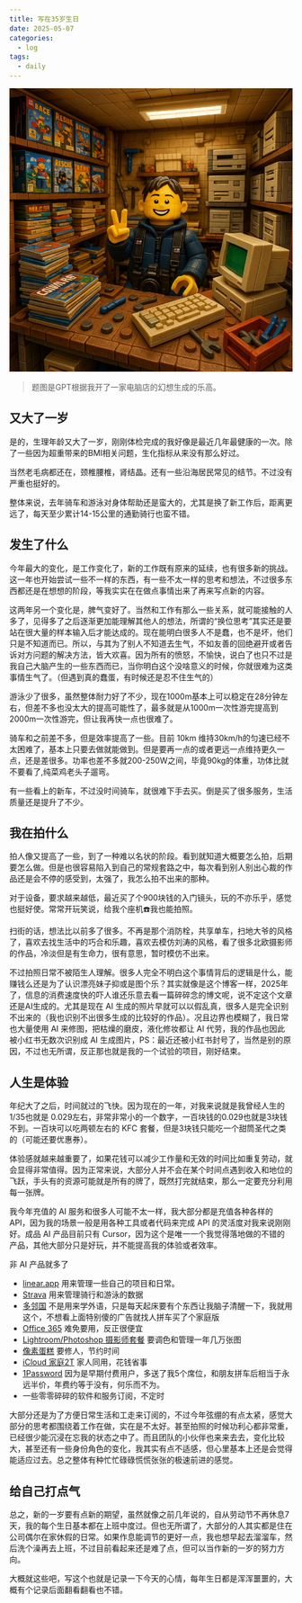 ```yaml
---
title: 写在35岁生日
date: 2025-05-07
categories:
  - log
tags: 
  - daily
---
```


![](/assets/images/20250507.jpeg)

>题图是GPT根据我开了一家电脑店的幻想生成的乐高。

## 又大了一岁

是的，生理年龄又大了一岁，刚刚体检完成的我好像是最近几年最健康的一次。除了一些因为超重带来的BMI相关问题，生化指标从来没有那么好过。

当然老毛病都还在，颈椎腰椎，肾结晶。还有一些沿海居民常见的结节。不过没有严重也挺好的。

整体来说，去年骑车和游泳对身体帮助还是蛮大的，尤其是换了新工作后，距离更远了，每天至少累计14-15公里的通勤骑行也蛮不错。

## 发生了什么

今年最大的变化，是工作变化了，新的工作既有原来的延续，也有很多新的挑战。这一年也开始尝试一些不一样的东西，有一些不太一样的思考和想法，不过很多东西都还是在想想的阶段，等我实实在在做点事情出来了再来写点新的内容。

这两年另一个变化是，脾气变好了。当然和工作有那么一些关系，就可能接触的人多了，见得多了之后逐渐更加能理解其他人的想法，所谓的“换位思考”其实还是要站在很大量的样本输入后才能达成的。现在能明白很多人不是蠢，也不是坏，他们只是不知道而已。所以，与其为了别人不知道去生气，不如友善的回绝避开或者告诉对方问题的解决方法，皆大欢喜。因为所有的愤怒，不愉快，说白了也只不过是我自己大脑产生的一些东西而已，当你明白这个没啥意义的时候，你就很难为这类事情生气了。（但遇到真的蠢蛋，有时候还是忍不住生气的）

游泳少了很多，虽然整体耐力好了不少，现在1000m基本上可以稳定在28分钟左右，但差不多也没太大的提高可能性了，最多就是从1000m一次性游完提高到2000m一次性游完，但让我再快一点也很难了。

骑车和之前差不多，但是效率提高了一些。目前 10km 维持30km/h的匀速已经不太困难了，基本上只要去做就能做到。但是要再一点的或者更远一点维持更久一点，还是差很多。功率也差不多就200-250W之间，毕竟90kg的体重，功体比就不要看了,纯菜鸡老头子遛弯。

有一些看上的新车，不过没时间骑车，就很难下手去买。倒是买了很多服务，生活质量还是提升了不少。

## 我在拍什么

拍人像又提高了一些，到了一种难以名状的阶段。看到就知道大概要怎么拍，后期要怎么做。但是也很容易陷入到自己的常规套路之中，每次看到别人别出心裁的作品还是会不停的感受到，太强了，我怎么拍不出来的那种。

对于设备，要求越来越低，最近买了个900块钱的入门镜头，玩的不亦乐乎，感觉也挺好使。常常开玩笑说，给我个座机☎️我也能拍照。

扫街的话，想法比以前多了很多。不再是那个消防栓，共享单车，扫地大爷的风格了，喜欢去找生活中的巧合和乐趣，喜欢去模仿刘涛的风格，看了很多北欧摄影师的作品，冷淡但是有生命力，很有意思，暂时模仿不出来。

不过拍照日常不被陌生人理解。很多人完全不明白这个事情背后的逻辑是什么，能赚钱么还是为了认识漂亮妹子抑或是图个乐？其实就像是这个博客一样，2025年了，信息的消费速度快的吓人谁还乐意去看一篇碎碎念的博文呢，说不定这个文章还是AI生成的。尤其是现在 AI 生成的照片早就可以以假乱真，很多人是完全识别不出来的（我也识别不出很多生成的比较好的作品）。况且边界也模糊了，我日常也大量使用 AI 来修图，把枯燥的磨皮，液化修妆都让 AI 代劳，我的作品也因此被小红书无数次识别成 AI 生成图片，PS：最近还被小红书封号了，当然是别的原因，不过也无所谓，反正那也就是我的一个试验的项目，刚好结束。

## 人生是体验

年纪大了之后，时间就过的飞快。因为现在的一年，对我来说就是我曾经人生的1/35也就是 0.029左右，非常非常小的一个数字，一百块钱的0.029也就是3块钱不到。一百块可以吃两顿左右的 KFC 套餐，但是3块钱只能吃一个甜筒圣代之类的（可能还要优惠券）。

体验感就越来越重要了，如果花钱可以减少工作量和无效的时间比如重复劳动，就会显得非常值得。因为正常来说，大部分人并不会在某个时间点遇到收入和地位的飞跃，手头有的资源可能就是所有的牌了，既然打完就结束，那么一定要充分利用每一张牌。

我今年充值的 AI 服务和很多人可能不太一样，我大部分都是充值各种各样的 API，因为我的场景一般是用各种工具或者代码来完成 API 的灵活度对我来说刚刚好。成品 AI 产品目前只有 Cursor，因为这个是唯一一个我觉得落地做的不错的产品，其他大部分只是好玩，并不能提高我的体验或者效率。

非 AI 产品就多了

- [linear.app](https://linear.app/) 用来管理一些自己的项目和日常。 
- [Strava](https://www.strava.com/) 用来管理骑行和游泳的数据
- [多邻国](https://www.duolingo.com/) 不是用来学外语，只是每天起床要有个东西让我脑子清醒一下，我就用这个，不想看上面特别傻的广告就找人拼车买了个家庭版
- [Office 365](https://www.office.com/) 难免要用，反正很便宜
- [Lightroom/Photoshop 摄影师套餐](https://adobe.com) 要调色和管理一年几万张图
- [像素蛋糕](https://www.pixcakeai.com/) 要修人，节约时间
- [iCloud 家庭2T](https://www.icloud.com/) 家人同用，花钱省事
- [1Password](https://1password.com/) 因为是早期付费用户，多送了我5个席位，和朋友拼车后相当于永远半价，年费约等于没有，何乐而不为。
- 一些零零碎碎的软件和服务订阅，不定时

大部分还是为了方便日常生活和工走来订阅的，不过今年弦绷的有点太紧，感觉大部分的思考都围绕着工作在做，实在是不太好。甚至拍照的时候功利心都非常重，已经很少能沉浸在忘我的状态之中了。而且团队的小伙伴也来来去去，变化比较大，甚至还有一些身份角色的变化，我其实有点不适感，但心里基本上还是会觉得能适应过去。总之整体有种忙忙碌碌慌慌张张的极速前进的感觉。

## 给自己打点气

总之，新的一岁要有点新的期望，虽然就像之前几年说的，自从劳动节不再休息7天，我的每个生日基本都在上班中度过。但也无所谓了，大部分的人其实都是住在公司偶尔在家休假的日常。如果作息能调节的更好一点，我也想早起去溜溜车，然后洗个澡再去上班，不过目前看起来还是难了点，但可以当作新的一岁的努力方向。

大概就这些吧，写这个也就是记录一下今天的心情，每年生日都是浑浑噩噩的，大概有个记录后面翻看翻看也不错。